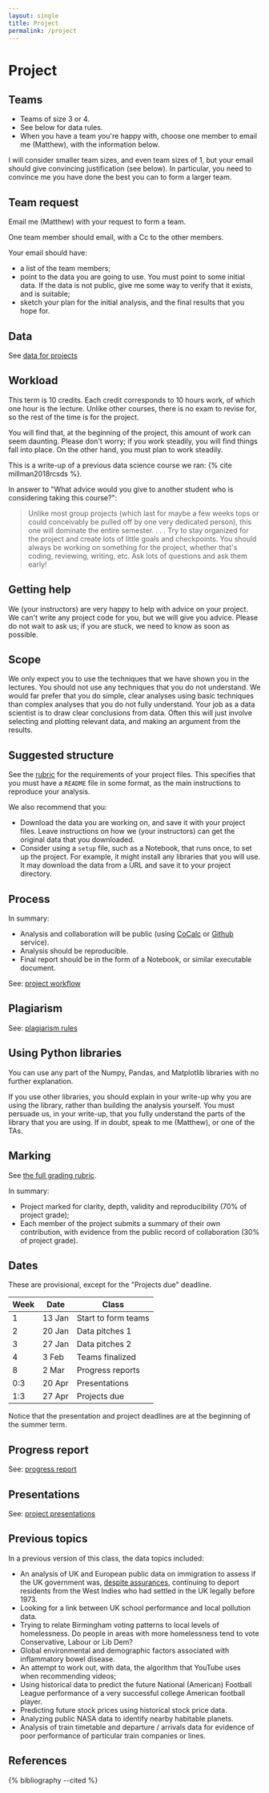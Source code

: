 ```yaml
---
layout: single
title: Project
permalink: /project
---
```


# Project

## Teams

*   Teams of size 3 or 4.
*   See below for data rules.
*   When you have a team you're happy with, choose one member to email me
    (Matthew), with the information below.

I will consider smaller team sizes, and even team sizes of 1, but your email
should give convincing justification (see below).  In particular, you need to
convince me you have done the best you can to form a larger team.

## Team request

Email me (Matthew) with your request to form a team.

One team member should email, with a Cc to the other members.

Your email should have:

* a list of the team members;
* point to the data you are going to use.  You must point to some initial data.
  If the data is not public, give me some way to verify that it exists, and is
  suitable;
* sketch your plan for the initial analysis, and the final results that you
  hope for.

## Data

See [data for projects](projects/data)

## Workload

This term is 10 credits.  Each credit corresponds to 10 hours work, of which
one hour is the lecture.  Unlike other courses, there is no exam to revise for,
so the rest of the time is for the project.

You will find that, at the beginning of the project, this amount of work can
seem daunting.  Please don't worry; if you work steadily, you will find things
fall into place.  On the other hand, you must plan to work steadily.

This is a write-up of a previous data science course we ran: {% cite
millman2018rcsds %}.

In answer to "What advice would you give to another student who is considering taking this course?":

> Unlike most group projects (which last for maybe a few weeks
> tops or could conceivably be pulled off by one very dedicated
> person), this one will dominate the entire semester. . . . Try
> to stay organized for the project and create lots of little
> goals and checkpoints. You should always be working on something
> for the project, whether that's coding, reviewing, writing, etc.
> Ask lots of questions and ask them early!

## Getting help

We (your instructors) are very happy to help with advice on your project.  We
can't write any project code for you, but we will give you advice.  Please do
not wait to ask us; if you are stuck, we need to know as soon as possible.

## Scope

We only expect you to use the techniques that we have shown you in the
lectures.  You should not use any techniques that you do not understand.  We
would far prefer that you do simple, clear analyses using basic techniques than
complex analyses that you do not fully understand.  Your job as a data
scientist is to draw clear conclusions from data.  Often this will just involve
selecting and plotting relevant data, and making an argument from the results.

## Suggested structure

See the [rubric](projects/rubric) for the requirements of your project files.
This specifies that you must have a `README` file in some format, as the main
instructions to reproduce your analysis.

We also recommend that you:

* Download the data you are working on, and save it with your project files.
  Leave instructions on how we (your instructors) can get the original data
  that you downloaded.
* Consider using a `setup` file, such as a Notebook, that runs once, to set up
  the project.  For example, it might install any libraries that you will use.
  It may download the data from a URL and save it to your project directory.

## Process

In summary:

*   Analysis and collaboration will be public (using
    [CoCalc](https://cocalc.com/) or [Github](https://github.com) service).
*   Analysis should be reproducible.
*   Final report should be in the form of a Notebook, or similar
    executable document.

See: [project workflow](projects/workflow)

## Plagiarism

See: [plagiarism rules](projects/plagiarism)

## Using Python libraries

You can use any part of the Numpy, Pandas, and Matplotlib libraries with no
further explanation.

If you use other libraries, you should explain in your write-up why you are
using the library, rather than building the analysis yourself.  You must
persuade us, in your write-up, that you fully understand the parts of the
library that you are using.  If in doubt, speak to me (Matthew), or one of the
TAs.

## Marking

See [the full grading rubric](projects/rubric).

In summary:

*   Project marked for clarity, depth, validity and reproducibility (70% of
    project grade);
*   Each member of the project submits a summary of their own contribution,
    with evidence from the public record of collaboration (30% of project
    grade).

## Dates

These are provisional, except for the "Projects due" deadline.

| Week | Date       | Class                     |
| ---- | ---------- | ------------------------- |
| 1    | 13 Jan     | Start to form teams       |
| 2    | 20 Jan     | Data pitches 1            |
| 3    | 27 Jan     | Data pitches 2            |
| 4    |  3 Feb     | Teams finalized           |
| 8    |  2 Mar     | Progress reports          |
| 0:3  | 20 Apr     | Presentations             |
| 1:3  | 27 Apr     | Projects due              |

Notice that the presentation and project deadlines are at the beginning of the
summer term.

## Progress report

See: [progress report](projects/progress)

## Presentations

See: [project presentations](projects/presentation)

## Previous topics

In a previous version of this class, the data topics included:

* An analysis of UK and European public data on immigration to assess if the UK
  government was, [despite
  assurances](https://en.wikipedia.org/wiki/Windrush_scandal), continuing to
  deport residents from the West Indies who had settled in the UK legally
  before 1973.
* Looking for a link between UK school performance and local pollution data.
* Trying to relate Birmingham voting patterns to local levels of homelessness.
  Do people in areas with more homelessness tend to vote Conservative, Labour
  or Lib Dem?
* Global environmental and demographic factors associated with inflammatory
  bowel disease.
* An attempt to work out, with data, the algorithm that YouTube uses when
  recommending videos;
* Using historical data to predict the future National (American) Football
  League performance of a very successful college American football player.
* Predicting future stock prices using historical stock price data.
* Analyzing public NASA data to identify nearby habitable planets.
* Analysis of train timetable and departure / arrivals data for evidence of
  poor performance of particular train companies or lines.

## References

{% bibliography --cited %}
